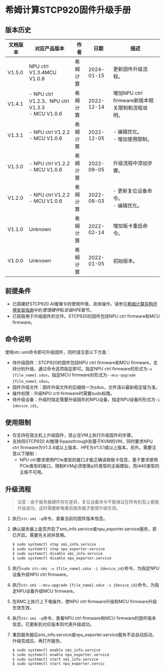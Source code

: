 # 希姆计算STCP920固件升级手册

## 版本历史

| **文档版本** | **对应产品版本**                                   | **作者** | **日期**   | **描述**                                        |
| ------------ | -------------------------------------------------- | -------- | ---------- | ----------------------------------------------- |
| V1.5.0       | NPU ctrl V1.3.4MCU V1.0.8                          | 希姆计算 | 2024-01-15 | 更新固件升级流程。                              |
| V1.4.1       | - NPU ctrl V1.2.3、NPU ctrl V1.3.3<br>- MCU V1.0.6 | 希姆计算 | 2022-12-14 | 增加NPU ctrl firmware新版本相关限制和流程说明。 |
| V1.3.1       | - NPU ctrl V1.2.2<br/>- MCU V1.0.6                 | 希姆计算 | 2022-12-05 | - 编辑优化。<br/>- 增加使用限制。               |
| V1.3.0       | - NPU ctrl V1.2.2<br/>- MCU V1.0.6                 | 希姆计算 | 2022-09-05 | 升级流程中添加步骤。                            |
| V1.2.0       | - NPU ctrl V1.2.2<br/>- MCU V1.0.6                 | 希姆计算 | 2022-08-03 | - 更新复位设备命令。<br/>- 编辑优化。           |
| V1.1.0       | Unknown                                            | 希姆计算 | 2022-02-14 | 增加板卡重启命令。                              |
| V1.0.0       | Unknown                                            | 希姆计算 | 2022-01-05 | 初始版本。                                      |

## 前提条件

- 已搭建好STCP920 AI推理卡的使用环境，具体操作，请参见[希姆计算异构环境安装指南](https://docs.streamcomputing.com/_/sharing/vSxLMI20nalGphdpXdEVoDg6JkUcfEkT?next=/zh/latest/)中的*管理硬件*和*安装HPE*章节。
- 已获取用于升级固件的文件。STCP920的固件包括NPU ctrl firmware和MCU firmware。

## 命令说明

使用stc-smi命令即可升级固件，同时请注意以下方面：

- 待升级固件：STCP920的固件包括NPU ctrl firmware和MCU firmware，支持分别升级，通过命令选项指定即可。指定NPU ctrl firmware的形式为`-u {file_name}.sdux`，指定MCU firmware的形式为`--mcu-upgrade {file_name}.sdux`。
- 固件升级文件：固件升级文件的后缀统一为sdux，文件请以最新稳定版为准。
- 操作权限：升级NPU crtl firmware时需要sudo权限。
- 待升级设备：升级时指定需要升级固件的NPU设备，指定NPU设备的形式为`-i {device_id}`。

## 使用限制

- 仅支持在宿主机上升级固件，禁止在VM上执行升级固件的步骤。
- 支持将STCP920 AI推理卡passthrough到基于KVM的VM，同时要求NPU ctrl firmware为V1.3.4或以上版本、HPE为V1.5.1或以上版本。另外，需要注意以下限制：
  - NPU ctrl要求使用PCIe类型的接口才能正确读取板卡信息，基于要求使用PCIe类型的接口，限制KVM必须使用q35类型的主板模拟，而i440类型的主板不可用。

## 升级流程

> 注意：由于服务器硬件存在差异，复位设备命令不能保证在所有机型上都能升级成功，这时需要断电重启服务器才能使升级生效。

1. 执行`stc-smi -q`命令，查看当前的固件版本信息。
2. 确认服务器上是否开启了smi_info.service或npu_exporter.service服务，若已开启，需要先关闭并禁用。

   ```bash
   $ sudo systemctl stop smi_info.service
   $ sudo systemctl stop npu_exporter.service
   $ sudo systemctl disable smi_info.service
   $ sudo systemctl disable npu_exporter.service
   ```
3. 执行`sudo stc-smi -u {file_name}.sdux -i {device_id}`命令，为指定NPU设备升级NPU ctrl firmware。
4. 执行`stc-smi --mcu-upgrade {file_name}.sdux -i {device_id}`命令，为指定NPU设备升级MCU firmware。
5. 在BMC上执行上下电操作，使NPU ctrl firmware升级和MCU firmware升级生效生效。
6. 执行`stc-smi -q`命令，查看NPU ctrl firmware和MCU firmware的固件版本信息，已更新到对应版本则代表升级成功。
7. 重启服务器后smi_info.service或npu_exporter.service服务不会自动启动，升级完成后，再打开服务。

   ```bash
   $ sudo systemctl enable smi_info.service
   $ sudo systemctl enable npu_exporter.service
   $ sudo systemctl start smi_info.service
   $ sudo systemctl start npu_exporter.servic
   ```
